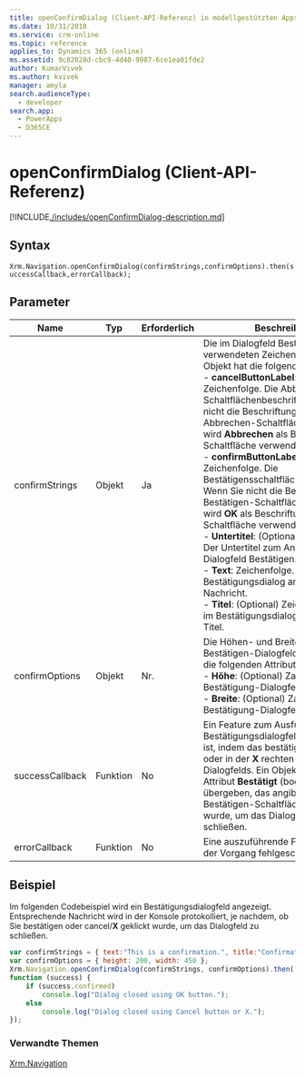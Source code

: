 ```yaml
---
title: openConfirmDialog (Client-API-Referenz) in modellgestützten Apps| MicrosoftDocs
ms.date: 10/31/2018
ms.service: crm-online
ms.topic: reference
applies_to: Dynamics 365 (online)
ms.assetid: 9c82028d-cbc9-4d40-9987-6ce1ea01fde2
author: KumarVivek
ms.author: kvivek
manager: amyla
search.audienceType:
  - developer
search.app:
  - PowerApps
  - D365CE
---
```

# <a name="openconfirmdialog-client-api-reference"></a>openConfirmDialog (Client-API-Referenz)



[!INCLUDE[./includes/openConfirmDialog-description.md](./includes/openConfirmDialog-description.md)]

## <a name="syntax"></a>Syntax

`Xrm.Navigation.openConfirmDialog(confirmStrings,confirmOptions).then(successCallback,errorCallback);`

## <a name="parameters"></a>Parameter

|Name |Typ |Erforderlich |Beschreibung |
|---|---|---|---|
|confirmStrings|Objekt|Ja|Die im Dialogfeld Bestätigung verwendeten Zeichenfolgen. Das Objekt hat die folgenden Attribute:<br/>- **cancelButtonLabel**: (Optional) Zeichenfolge. Die Abbrechen-Schaltflächenbeschriftung. Wenn Sie nicht die Beschriftung der Abbrechen-Schaltfläche angeben, wird **Abbrechen** als Beschriftung der Schaltfläche verwendet.<br/>- **confirmButtonLabel**: (Optional) Zeichenfolge. Die Bestätigensschaltflächenbeschriftung. Wenn Sie nicht die Beschriftung der Bestätigen-Schaltfläche angeben, wird **OK** als Beschriftung der Schaltfläche verwendet.<br/>- **Untertitel**: (Optional) Zeichenfolge. Der Untertitel zum Anzeigen im Dialogfeld Bestätigen.<br/>- **Text**: Zeichenfolge. Die im Bestätigungsdialog anzuzeigende Nachricht.<br/>- **Titel**: (Optional) Zeichenfolge. Der im Bestätigungsdialog anzuzeigende Titel.|
|confirmOptions|Objekt|Nr.|Die Höhen- und Breitenoptionen für Bestätigen-Dialogfeld. Das Objekt hat die folgenden Attribute:<br/>- **Höhe**: (Optional) Zahl. Höhe des Bestätigung-Dialogfelds in Pixeln.<br/>- **Breite**: (Optional) Zahl. Breite des Bestätigung-Dialogfelds in Pixeln.|
|successCallback|Funktion|No|Ein Feature zum Ausführen, wenn das Bestätigungsdialogfeld geschlossen ist, indem das bestätigte, Löschen oder in der **X** rechten Ecke des Dialogfelds. Ein Objekt mit dem Attribut **Bestätigt** (boolesch) wird übergeben, das angibt, ob die Bestätigen-Schaltfläche angeklickt wurde, um das Dialogfeld zu schließen.|
|errorCallback|Funktion|No|Eine auszuführende Funktion, wenn der Vorgang fehlgeschlagen ist.|

## <a name="example"></a>Beispiel

Im folgenden Codebeispiel wird ein Bestätigungsdialogfeld angezeigt. Entsprechende Nachricht wird in der Konsole protokolliert, je nachdem, ob Sie bestätigen oder cancel/**X** geklickt wurde, um das Dialogfeld zu schließen.

```JavaScript
var confirmStrings = { text:"This is a confirmation.", title:"Confirmation Dialog" };
var confirmOptions = { height: 200, width: 450 };
Xrm.Navigation.openConfirmDialog(confirmStrings, confirmOptions).then(
function (success) {    
    if (success.confirmed)
        console.log("Dialog closed using OK button.");
    else
        console.log("Dialog closed using Cancel button or X.");
});

```

### <a name="related-topics"></a>Verwandte Themen

[Xrm.Navigation](../xrm-navigation.md)

